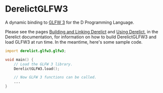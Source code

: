 DerelictGLFW3
=============

A dynamic binding to [GLFW 3][1] for the D Programming Language.

Please see the pages [Building and Linking Derelict][2] and [Using Derelict][3], in the Derelict documentation, for information on how to build DerelictGLFW3 and load GLFW3 at run time. In the meantime, here's some sample code.

```D
import derelict.glfw3.glfw3;

void main() {
    // Load the GLFW 3 library.
    DerelictGLFW3.load();

    // Now GLFW 3 functions can be called.
    ...
}
```

[1]: http://www.glfw.org/
[2]: http://derelictorg.github.io/compiling.html
[3]: http://derelictorg.github.io/using.html